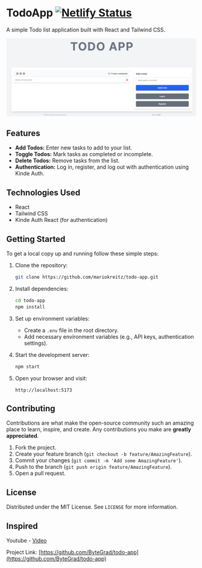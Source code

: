 # TodoApp [![Netlify Status](https://api.netlify.com/api/v1/badges/e12376da-891a-44a2-b5ef-1530bfc79499/deploy-status)](https://app.netlify.com/sites/another-simple-todoapp/deploys)

A simple Todo list application built with React and Tailwind CSS.

![TodoApp Preview](https://raw.githubusercontent.com/mariokreitz/TODO-APP/main/src/assets/todo_app.png)

## Features

- **Add Todos:** Enter new tasks to add to your list.
- **Toggle Todos:** Mark tasks as completed or incomplete.
- **Delete Todos:** Remove tasks from the list.
- **Authentication:** Log in, register, and log out with authentication using Kinde Auth.

## Technologies Used

- React
- Tailwind CSS
- Kinde Auth React (for authentication)

## Getting Started

To get a local copy up and running follow these simple steps:

1. Clone the repository:
   ```sh
   git clone https://github.com/mariokreitz/todo-app.git
   ```
   
2. Install dependencies:
   ```sh
   cd todo-app
   npm install
   ```
   
3. Set up environment variables:
   - Create a `.env` file in the root directory.
   - Add necessary environment variables (e.g., API keys, authentication settings).

4. Start the development server:
   ```sh
   npm start
   ```

5. Open your browser and visit:
   ```url
   http://localhost:5173
   ```

## Contributing

Contributions are what make the open-source community such an amazing place to learn, inspire, and create. Any contributions you make are **greatly appreciated**.

1. Fork the project.
2. Create your feature branch (`git checkout -b feature/AmazingFeature`).
3. Commit your changes (`git commit -m 'Add some AmazingFeature'`).
4. Push to the branch (`git push origin feature/AmazingFeature`).
5. Open a pull request.

## License

Distributed under the MIT License. See `LICENSE` for more information.

## Inspired

Youtube - [Video](https://youtu.be/J3aFEqouK44?si=z1URP8HpDaOkpTT3)

Project Link: [https://github.com/ByteGrad/todo-app](https://github.com/ByteGrad/todo-app)
